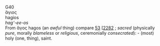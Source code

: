 G40  
ἅγιος  
hagios  
*hag‘-ee-os*  
From ἅγος hagos (an *awful* thing) compare [53](g0053) \[[2282](h2282) ;
*sacred* (physically *pure*, morally *blameless* or *religious*,
ceremonially *consecrated*): - (most) holy (one, thing), saint.  
